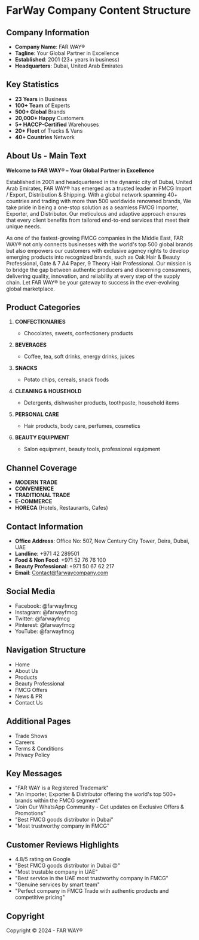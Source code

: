 # FarWay Company Content Structure

## Company Information
- **Company Name**: FAR WAY®
- **Tagline**: Your Global Partner in Excellence
- **Established**: 2001 (23+ years in business)
- **Headquarters**: Dubai, United Arab Emirates

## Key Statistics
- **23 Years** in Business
- **100+ Team** of Experts
- **500+ Global** Brands
- **20,000+ Happy** Customers
- **5+ HACCP-Certified** Warehouses
- **20+ Fleet** of Trucks & Vans
- **40+ Countries** Network

## About Us - Main Text
**Welcome to FAR WAY® – Your Global Partner in Excellence**

Established in 2001 and headquartered in the dynamic city of Dubai, United Arab Emirates, FAR WAY® has emerged as a trusted leader in FMCG Import / Export, Distribution & Shipping. With a global network spanning 40+ countries and trading with more than 500 worldwide renowned brands, We take pride in being a one-stop solution as a seamless FMCG Importer, Exporter, and Distributor. Our meticulous and adaptive approach ensures that every client benefits from tailored end-to-end services that meet their unique needs.

As one of the fastest-growing FMCG companies in the Middle East, FAR WAY® not only connects businesses with the world's top 500 global brands but also empowers our customers with exclusive agency rights to develop emerging products into recognized brands, such as Oak Hair & Beauty Professional, Gate & 7 A4 Paper, 9 Theory Hair Professional. Our mission is to bridge the gap between authentic producers and discerning consumers, delivering quality, innovation, and reliability at every step of the supply chain. Let FAR WAY® be your gateway to success in the ever-evolving global marketplace.

## Product Categories
1. **CONFECTIONARIES**
   - Chocolates, sweets, confectionery products

2. **BEVERAGES**
   - Coffee, tea, soft drinks, energy drinks, juices

3. **SNACKS**
   - Potato chips, cereals, snack foods

4. **CLEANING & HOUSEHOLD**
   - Detergents, dishwasher products, toothpaste, household items

5. **PERSONAL CARE**
   - Hair products, body care, perfumes, cosmetics

6. **BEAUTY EQUIPMENT**
   - Salon equipment, beauty tools, professional equipment

## Channel Coverage
- **MODERN TRADE**
- **CONVENIENCE**
- **TRADITIONAL TRADE**
- **E-COMMERCE**
- **HORECA** (Hotels, Restaurants, Cafes)

## Contact Information
- **Office Address**: Office No: 507, New Century City Tower, Deira, Dubai, UAE
- **Landline**: +971 42 289501
- **Food & Non Food**: +971 52 76 76 100
- **Beauty Professional**: +971 50 67 62 217
- **Email**: Contact@farwaycompany.com

## Social Media
- Facebook: @farwayfmcg
- Instagram: @farwayfmcg
- Twitter: @farwayfmcg
- Pinterest: @farwayfmcg
- YouTube: @farwayfmcg

## Navigation Structure
- Home
- About Us
- Products
- Beauty Professional
- FMCG Offers
- News & PR
- Contact Us

## Additional Pages
- Trade Shows
- Careers
- Terms & Conditions
- Privacy Policy

## Key Messages
- "FAR WAY is a Registered Trademark"
- "An Importer, Exporter & Distributor offering the world's top 500+ brands within the FMCG segment"
- "Join Our WhatsApp Community - Get updates on Exclusive Offers & Promotions"
- "Best FMCG goods distributor in Dubai"
- "Most trustworthy company in FMCG"

## Customer Reviews Highlights
- 4.8/5 rating on Google
- "Best FMCG goods distributor in Dubai 😍"
- "Most trustable company in UAE"
- "Best service in the UAE most trustworthy company in FMCG"
- "Genuine services by smart team"
- "Perfect company in FMCG Trade with authentic products and competitive pricing"

## Copyright
Copyright © 2024 - FAR WAY®